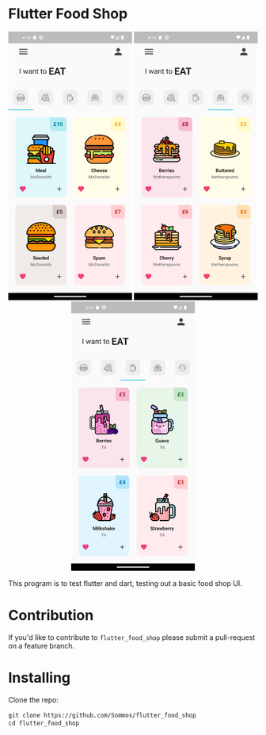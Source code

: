 # Flutter Food Shop

<p align="center">
    <img src="lib/images/readme/burger_page.png" width="250" />
    <img src="lib/images/readme/pancakes_page.png" width="250" />
    <img src="lib/images/readme/smoothie_page.png" width="250" />
</p>

This program is to test flutter and dart, testing out a basic food shop UI.

# Contribution 

If you'd like to contribute to `flutter_food_shop` please submit a pull-request on a feature branch.

# Installing

Clone the repo:

    git clone https://github.com/Sommos/flutter_food_shop
    cd flutter_food_shop
